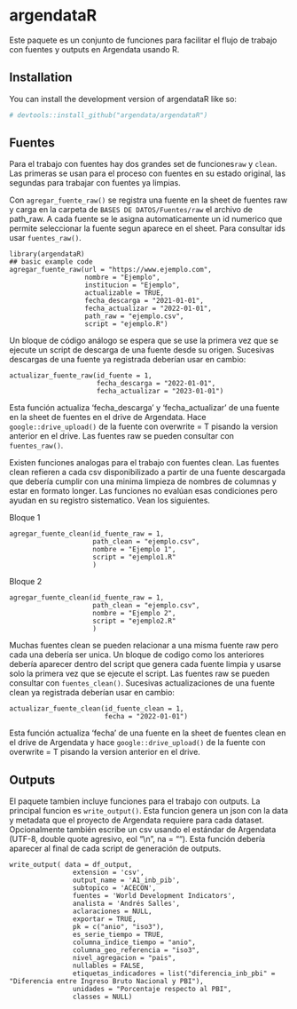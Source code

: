 
<!-- README.md is generated from README.Rmd. Please edit that file -->

# argendataR

<!-- badges: start -->
<!-- badges: end -->

Este paquete es un conjunto de funciones para facilitar el flujo de
trabajo con fuentes y outputs en Argendata usando R.

## Installation

You can install the development version of argendataR like so:

``` r
# devtools::install_github("argendata/argendataR")
```

## Fuentes

Para el trabajo con fuentes hay dos grandes set de funciones`raw` y
`clean`. Las primeras se usan para el proceso con fuentes en su estado
original, las segundas para trabajar con fuentes ya limpias.

Con `agregar_fuente_raw()` se registra una fuente en la sheet de fuentes
raw y carga en la carpeta de `BASES DE DATOS/Fuentes/raw` el archivo de
path_raw. A cada fuente se le asigna automaticamente un id numerico que
permite seleccionar la fuente segun aparece en el sheet. Para consultar
ids usar `fuentes_raw()`.

    library(argendataR)
    ## basic example code
    agregar_fuente_raw(url = "https://www.ejemplo.com",
                       nombre = "Ejemplo",
                       institucion = "Ejemplo",
                       actualizable = TRUE,
                       fecha_descarga = "2021-01-01",
                       fecha_actualizar = "2022-01-01",
                       path_raw = "ejemplo.csv",
                       script = "ejemplo.R")

Un bloque de código análogo se espera que se use la primera vez que se
ejecute un script de descarga de una fuente desde su origen. Sucesivas
descargas de una fuente ya registrada deberían usar en cambio:


    actualizar_fuente_raw(id_fuente = 1,
                          fecha_descarga = "2022-01-01",
                          fecha_actualizar = "2023-01-01")

Esta función actualiza ‘fecha_descarga’ y ‘fecha_actualizar’ de una
fuente en la sheet de fuentes en el drive de Argendata. Hace
`google::drive_upload()` de la fuente con overwrite = T pisando la
version anterior en el drive. Las fuentes raw se pueden consultar con
`fuentes_raw()`.

Existen funciones analogas para el trabajo con fuentes clean. Las
fuentes clean refieren a cada csv disponibilizado a partir de una fuente
descargada que debería cumplir con una minima limpieza de nombres de
columnas y estar en formato longer. Las funciones no evalúan esas
condiciones pero ayudan en su registro sistematico. Vean los siguientes.

Bloque 1


    agregar_fuente_clean(id_fuente_raw = 1,
                         path_clean = "ejemplo.csv",
                         nombre = "Ejemplo 1",
                         script = "ejemplo1.R"
                         )

Bloque 2


    agregar_fuente_clean(id_fuente_raw = 1,
                         path_clean = "ejemplo.csv",
                         nombre = "Ejemplo 2",
                         script = "ejemplo2.R"
                         )

Muchas fuentes clean se pueden relacionar a una misma fuente raw pero
cada una debería ser unica. Un bloque de codigo como los anteriores
debería aparecer dentro del script que genera cada fuente limpia y
usarse solo la primera vez que se ejecute el script. Las fuentes raw se
pueden consultar con `fuentes_clean()`. Sucesivas actualizaciones de una
fuente clean ya registrada deberían usar en cambio:

    actualizar_fuente_clean(id_fuente_clean = 1,
                            fecha = "2022-01-01")

Esta función actualiza ‘fecha’ de una fuente en la sheet de fuentes
clean en el drive de Argendata y hace `google::drive_upload()` de la
fuente con overwrite = T pisando la version anterior en el drive.

## Outputs

El paquete tambien incluye funciones para el trabajo con outputs. La
principal funcion es `write_output()`. Esta funcion genera un json con
la data y metadata que el proyecto de Argendata requiere para cada
dataset. Opcionalmente también escribe un csv usando el estándar de
Argendata (UTF-8, double quote agresivo, eol “\n”, na = ““). Esta
función debería aparecer al final de cada script de generación de
outputs.

    write_output( data = df_output,
                    extension = 'csv',
                    output_name = 'A1_inb_pib',
                    subtopico = 'ACECON',
                    fuentes = 'World Development Indicators',
                    analista = 'Andrés Salles',
                    aclaraciones = NULL,
                    exportar = TRUE,
                    pk = c("anio", "iso3"),
                    es_serie_tiempo = TRUE,
                    columna_indice_tiempo = "anio",
                    columna_geo_referencia = "iso3",
                    nivel_agregacion = "pais",
                    nullables = FALSE,
                    etiquetas_indicadores = list("diferencia_inb_pbi" = "Diferencia entre Ingreso Bruto Nacional y PBI"),
                    unidades = "Porcentaje respecto al PBI",
                    classes = NULL)
